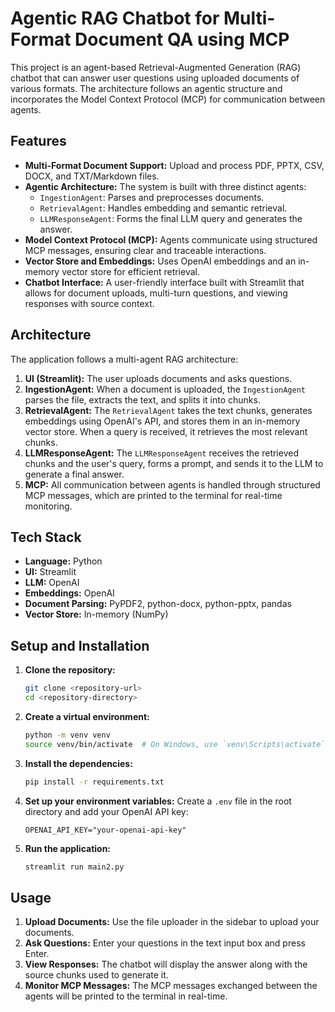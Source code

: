 # Agentic RAG Chatbot for Multi-Format Document QA using MCP

This project is an agent-based Retrieval-Augmented Generation (RAG) chatbot that can answer user questions using uploaded documents of various formats. The architecture follows an agentic structure and incorporates the Model Context Protocol (MCP) for communication between agents.

## Features

-   **Multi-Format Document Support:** Upload and process PDF, PPTX, CSV, DOCX, and TXT/Markdown files.
-   **Agentic Architecture:** The system is built with three distinct agents:
    -   `IngestionAgent`: Parses and preprocesses documents.
    -   `RetrievalAgent`: Handles embedding and semantic retrieval.
    -   `LLMResponseAgent`: Forms the final LLM query and generates the answer.
-   **Model Context Protocol (MCP):** Agents communicate using structured MCP messages, ensuring clear and traceable interactions.
-   **Vector Store and Embeddings:** Uses OpenAI embeddings and an in-memory vector store for efficient retrieval.
-   **Chatbot Interface:** A user-friendly interface built with Streamlit that allows for document uploads, multi-turn questions, and viewing responses with source context.

## Architecture

The application follows a multi-agent RAG architecture:

1.  **UI (Streamlit):** The user uploads documents and asks questions.
2.  **IngestionAgent:** When a document is uploaded, the `IngestionAgent` parses the file, extracts the text, and splits it into chunks.
3.  **RetrievalAgent:** The `RetrievalAgent` takes the text chunks, generates embeddings using OpenAI's API, and stores them in an in-memory vector store. When a query is received, it retrieves the most relevant chunks.
4.  **LLMResponseAgent:** The `LLMResponseAgent` receives the retrieved chunks and the user's query, forms a prompt, and sends it to the LLM to generate a final answer.
5.  **MCP:** All communication between agents is handled through structured MCP messages, which are printed to the terminal for real-time monitoring.

## Tech Stack

-   **Language:** Python
-   **UI:** Streamlit
-   **LLM:** OpenAI
-   **Embeddings:** OpenAI
-   **Document Parsing:** PyPDF2, python-docx, python-pptx, pandas
-   **Vector Store:** In-memory (NumPy)

## Setup and Installation

1.  **Clone the repository:**
    ```bash
    git clone <repository-url>
    cd <repository-directory>
    ```

2.  **Create a virtual environment:**
    ```bash
    python -m venv venv
    source venv/bin/activate  # On Windows, use `venv\Scripts\activate`
    ```

3.  **Install the dependencies:**
    ```bash
    pip install -r requirements.txt
    ```

4.  **Set up your environment variables:**
    Create a `.env` file in the root directory and add your OpenAI API key:
    ```
    OPENAI_API_KEY="your-openai-api-key"
    ```

5.  **Run the application:**
    ```bash
    streamlit run main2.py
    ```

## Usage

1.  **Upload Documents:** Use the file uploader in the sidebar to upload your documents.
2.  **Ask Questions:** Enter your questions in the text input box and press Enter.
3.  **View Responses:** The chatbot will display the answer along with the source chunks used to generate it.
4.  **Monitor MCP Messages:** The MCP messages exchanged between the agents will be printed to the terminal in real-time.